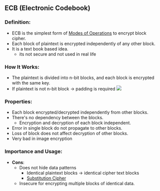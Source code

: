 ## ECB (Electronic Codebook)

### Definition:
- ECB is the simplest form of [Modes of Operations](Modes%20of%20Operations.md) to encrypt block cipher.
- Each block of plaintext is encrypted independently of any other block.
- It is a text book based idea.
	- its not secure and not used in real life
### How It Works:
- The plaintext is divided into n-bit blocks, and each block is encrypted with the same key. 
- If plaintext is not n-bit block -> padding is required
![](ECB.png)
### Properties:
- Each block encrypted/decrypted independently  from other blocks.
- There's no dependency between the blocks.
	- Encryption and decryption of each block independent.
- Error in single block do not propagate to other blocks.
- Loss of block does not affect decryption of other blocks.
- Very bad in image encryption
### Importance and Usage:
- **Cons**: 
	- Does not hide data patterns
		- Identical plaintext blocks -> identical cipher text blocks
		- [Substitution Cipher](Substitution%20Cipher.md)
	- Insecure for encrypting multiple blocks of identical data.
